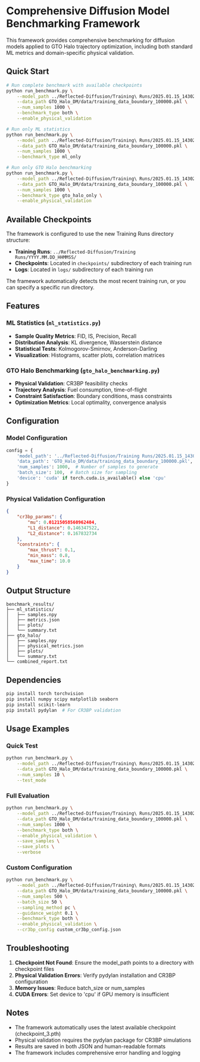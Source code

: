 # Comprehensive Diffusion Model Benchmarking Framework

This framework provides comprehensive benchmarking for diffusion models applied to GTO Halo trajectory optimization, including both standard ML metrics and domain-specific physical validation.

## Quick Start

```bash
# Run complete benchmark with available checkpoints
python run_benchmark.py \
    --model_path ../Reflected-Diffusion/Training\ Runs/2025.01.15_143022 \
    --data_path GTO_Halo_DM/data/training_data_boundary_100000.pkl \
    --num_samples 1000 \
    --benchmark_type both \
    --enable_physical_validation

# Run only ML statistics
python run_benchmark.py \
    --model_path ../Reflected-Diffusion/Training\ Runs/2025.01.15_143022 \
    --data_path GTO_Halo_DM/data/training_data_boundary_100000.pkl \
    --num_samples 1000 \
    --benchmark_type ml_only

# Run only GTO Halo benchmarking
python run_benchmark.py \
    --model_path ../Reflected-Diffusion/Training\ Runs/2025.01.15_143022 \
    --data_path GTO_Halo_DM/data/training_data_boundary_100000.pkl \
    --num_samples 1000 \
    --benchmark_type gto_halo_only \
    --enable_physical_validation
```

## Available Checkpoints

The framework is configured to use the new Training Runs directory structure:

- **Training Runs**: `../Reflected-Diffusion/Training Runs/YYYY.MM.DD_HHMMSS/`
- **Checkpoints**: Located in `checkpoints/` subdirectory of each training run
- **Logs**: Located in `logs/` subdirectory of each training run

The framework automatically detects the most recent training run, or you can specify a specific run directory.

## Features

### ML Statistics (`ml_statistics.py`)
- **Sample Quality Metrics**: FID, IS, Precision, Recall
- **Distribution Analysis**: KL divergence, Wasserstein distance
- **Statistical Tests**: Kolmogorov-Smirnov, Anderson-Darling
- **Visualization**: Histograms, scatter plots, correlation matrices

### GTO Halo Benchmarking (`gto_halo_benchmarking.py`)
- **Physical Validation**: CR3BP feasibility checks
- **Trajectory Analysis**: Fuel consumption, time-of-flight
- **Constraint Satisfaction**: Boundary conditions, mass constraints
- **Optimization Metrics**: Local optimality, convergence analysis

## Configuration

### Model Configuration
```python
config = {
    'model_path': '../Reflected-Diffusion/Training Runs/2025.01.15_143022',  # Checkpoint directory
    'data_path': 'GTO_Halo_DM/data/training_data_boundary_100000.pkl',  # Reference data
    'num_samples': 1000,  # Number of samples to generate
    'batch_size': 100,  # Batch size for sampling
    'device': 'cuda' if torch.cuda.is_available() else 'cpu'
}
```

### Physical Validation Configuration
```json
{
    "cr3bp_params": {
        "mu": 0.01215058560962404,
        "L1_distance": 0.146347522,
        "L2_distance": 0.167832734
    },
    "constraints": {
        "max_thrust": 0.1,
        "min_mass": 0.8,
        "max_time": 10.0
    }
}
```

## Output Structure

```
benchmark_results/
├── ml_statistics/
│   ├── samples.npy
│   ├── metrics.json
│   ├── plots/
│   └── summary.txt
├── gto_halo/
│   ├── samples.npy
│   ├── physical_metrics.json
│   ├── plots/
│   └── summary.txt
└── combined_report.txt
```

## Dependencies

```bash
pip install torch torchvision
pip install numpy scipy matplotlib seaborn
pip install scikit-learn
pip install pydylan  # For CR3BP validation
```

## Usage Examples

### Quick Test
```bash
python run_benchmark.py \
    --model_path ../Reflected-Diffusion/Training\ Runs/2025.01.15_143022 \
    --data_path GTO_Halo_DM/data/training_data_boundary_100000.pkl \
    --num_samples 10 \
    --test_mode
```

### Full Evaluation
```bash
python run_benchmark.py \
    --model_path ../Reflected-Diffusion/Training\ Runs/2025.01.15_143022 \
    --data_path GTO_Halo_DM/data/training_data_boundary_100000.pkl \
    --num_samples 1000 \
    --benchmark_type both \
    --enable_physical_validation \
    --save_samples \
    --save_plots \
    --verbose
```

### Custom Configuration
```bash
python run_benchmark.py \
    --model_path ../Reflected-Diffusion/Training\ Runs/2025.01.15_143022 \
    --data_path GTO_Halo_DM/data/training_data_boundary_100000.pkl \
    --num_samples 500 \
    --batch_size 50 \
    --sampling_method pc \
    --guidance_weight 0.1 \
    --benchmark_type both \
    --enable_physical_validation \
    --cr3bp_config custom_cr3bp_config.json
```

## Troubleshooting

1. **Checkpoint Not Found**: Ensure the model_path points to a directory with checkpoint files
2. **Physical Validation Errors**: Verify pydylan installation and CR3BP configuration
3. **Memory Issues**: Reduce batch_size or num_samples
4. **CUDA Errors**: Set device to 'cpu' if GPU memory is insufficient

## Notes

- The framework automatically uses the latest available checkpoint (checkpoint_3.pth)
- Physical validation requires the pydylan package for CR3BP simulations
- Results are saved in both JSON and human-readable formats
- The framework includes comprehensive error handling and logging 
